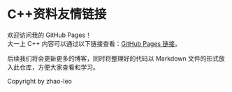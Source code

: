 # C++资料友情链接

欢迎访问我的 GitHub Pages！  
大一上 C++ 内容可以通过以下链接查看：[GitHub Pages 链接](https://www.zhaocloud.work/tags/cpp/)。

后续我们将会更新更多的博客，同时将整理好的代码以 Markdown 文件的形式放入此仓库，方便大家查看和学习。

Copyright by zhao-leo

